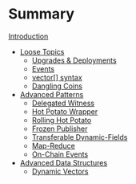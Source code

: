 # Summary

[Introduction](intro.md)

* [Loose Topics](topics/00_mod.md)
  * [Upgrades & Deployments](topics/01_move_toml.md)
  * [Events](topics/02_events.md)
  * [vector[] syntax](topics/03_vector.md)
  * [Dangling Coins](topics/04_dangling_objects.md)
* [Advanced Patterns](patterns/00_mod.md)
  * [Delegated Witness](patterns/01_wit_delegated.md)
  * [Hot Potato Wrapper](patterns/02_hot_potato_wrapper.md)
  * [Rolling Hot Potato](patterns/03_rolling_hot_potato.md)
  * [Frozen Publisher](patterns/04_frozen_pub.md)
  * [Transferable Dynamic-Fields](patterns/05_transferable_dfs.md)
  * [Map-Reduce](patterns/06_map_reduce.md)
  * [On-Chain Events](patterns/07_onchain_events.md)
  <!-- * [On-Chain Auth](patterns/on_chain_auth.md)
  * [Guided Programmable Transactions](patterns/guided_pt.md) -->
* [Advanced Data Structures](data_structures/00_mod.md)
  * [Dynamic Vectors](data_structures/01_dynamic_vec.md)